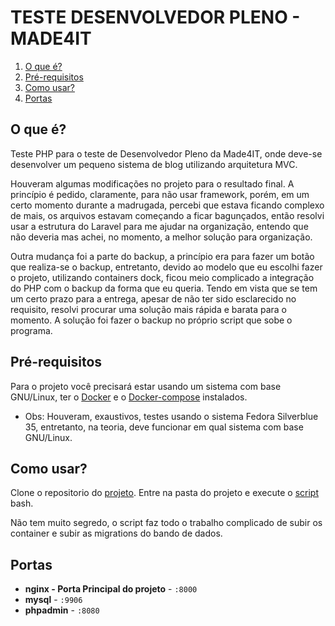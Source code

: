 # TESTE DESENVOLVEDOR PLENO - MADE4IT



1. [O que é?](#O-que-é?)
2. [Pré-requisitos](#Pré-requisitos)
3. [Como usar?](#Como-usar?)
4. [Portas](#Portas)

## O que é?
Teste PHP para o teste de Desenvolvedor Pleno da Made4IT, onde deve-se desenvolver um pequeno sistema de blog utilizando arquitetura MVC.

Houveram algumas modificações no projeto para o resultado final. A princípio é pedido, claramente, para não usar framework, porém, em um certo momento durante a madrugada, percebi que estava ficando complexo de mais, os arquivos estavam começando a ficar bagunçados, então resolvi usar a estrutura do Laravel para me ajudar na organização, entendo que não deveria mas achei, no momento, a melhor solução para organização.

Outra mudança foi a parte do backup, a princípio era para fazer um botão que realiza-se o backup, entretanto, devido ao modelo que eu escolhi fazer o projeto, utilizando containers dock, ficou meio complicado a integração do PHP com o backup da forma que eu queria. Tendo em vista que se tem um certo prazo para a entrega, apesar de não ter sido esclarecido no requisito, resolvi procurar uma solução mais rápida e barata para o momento. A solução foi fazer o backup no próprio script que sobe o programa.

## Pré-requisitos
Para o projeto você precisará estar usando um sistema com base GNU/Linux, ter o [Docker](https://www.docker.com/) e o [Docker-compose](https://github.com/docker/compose) instalados.

* Obs: Houveram, exaustivos, testes usando o sistema Fedora Silverblue 35, entretanto, na teoria, deve funcionar em qual sistema com base GNU/Linux.

## Como usar?
Clone o repositorio do [projeto](https://github.com/lkaranl/MADE4IT.git).
Entre na pasta do projeto e execute o [script](https://github.com/lkaranl/MADE4IT/blob/main/subir.sh) bash.

Não tem muito segredo, o script faz todo o trabalho complicado de subir os container e subir as migrations do bando de dados.

## Portas
- **nginx - Porta Principal do projeto** - `:8000`
- **mysql** - `:9906`
- **phpadmin** - `:8080`
